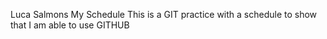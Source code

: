 Luca Salmons
My Schedule
This is a GIT practice with a schedule to show that I am able to use GITHUB
